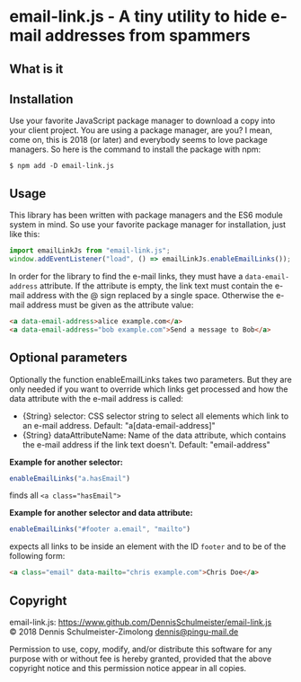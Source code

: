 email-link.js - A tiny utility to hide e-mail addresses from spammers
=====================================================================

What is it
----------

Installation
------------

Use your favorite JavaScript package manager to download a copy into your
client project. You are using a package manager, are you? I mean, come on,
this is 2018 (or later) and everybody seems to love package managers. So
here is the command to install the package with npm:

`$ npm add -D email-link.js`

Usage
-----

This library has been written with package managers and the ES6 module
system in mind. So use your favorite package manager for installation,
just like this:

```javascript
import emailLinkJs from "email-link.js";
window.addEventListener("load", () => emailLinkJs.enableEmailLinks());
```

In order for the library to find the e-mail links, they must have a
`data-email-address` attribute. If the attribute is empty, the link text
must contain the e-mail address with the @ sign replaced by a single space.
Otherwise the e-mail address must be given as the attribute value:

```html
<a data-email-address>alice example.com</a>
<a data-email-address="bob example.com">Send a message to Bob</a>
```

Optional parameters
-------------------

Optionally the function enableEmailLinks takes two parameters. But they are only
needed if you want to override which links get processed and how the data attribute
with the e-mail address is called:

 * {String} selector: CSS selector string to select all <a> elements
   which link to an e-mail address. Default: "a[data-email-address]"
 * {String} dataAttributeName: Name of the data attribute, which contains
   the e-mail address if the link text doesn't. Default: "email-address"

__Example for another selector:__

```javascript
enableEmailLinks("a.hasEmail")
```

finds all `<a class="hasEmail">`

__Example for another selector and data attribute:__

```javascript
enableEmailLinks("#footer a.email", "mailto")
```

expects all links to be inside
an element with the ID `footer` and to be of the following form:

```html
<a class="email" data-mailto="chris example.com">Chris Doe</a>
```

Copyright
---------

email-link.js: https://www.github.com/DennisSchulmeister/email-link.js <br/>
© 2018  Dennis Schulmeister-Zimolong <dennis@pingu-mail.de>

Permission to use, copy, modify, and/or distribute this software for any
purpose with or without fee is hereby granted, provided that the above
copyright notice and this permission notice appear in all copies.

